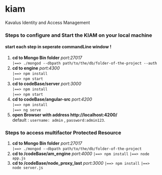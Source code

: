 # kiam
Kavalus Identity and Access Management

### Steps to configure and Start the KIAM on your local machine

####   start each step in seperate commandLine window !

1.  **cd to Mongo Bin folder** _port:27017_ <br>
    `|==> ./mongod --dbpath path/to/the/db/folder-of-the-project --auth`
2.  **cd to engine** _port:4300_ <br> 
    `|==> npm install` <br>
    `|==> npm start` 
3.  **cd to codeBase/server** _port:3000_<br>
    `|==> npm install` <br>
    `|==> npm start`  
4.  **cd to codeBase/angular-src** _port:4200_ <br>
    `|==> npm install` <br>
    `|==> ng serve`
5.  **open Browser with address http://localhost:4200/** <br>
    default  : `username: admin` , `password:admin123`.


### Steps to access multifactor Protected Resource
1.  **cd to Mongo Bin folder** _port:27017_ <br>
    `|==> ./mongod --dbpath path/to/the/db/folder-of-the-project `
2.  **cd to /codeBase/am_engine** _port:4000_ 
    `|==> npm install` 
    `|==> node app.js` 
3.  **cd to /codeBase/node_proxy_last** _port:3000_ 
    `|==> npm install` 
    `|==> node server.js` 

